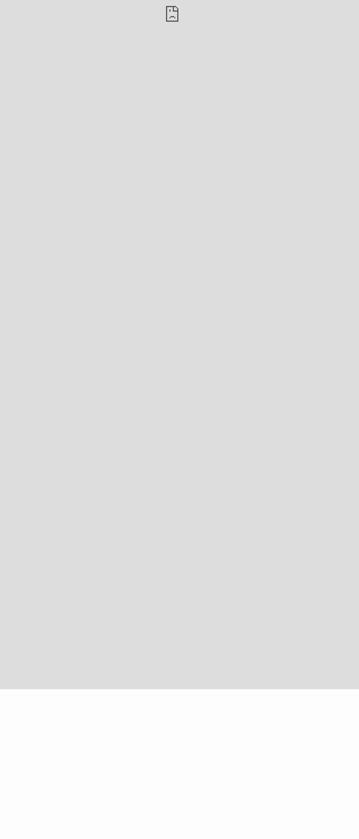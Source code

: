 ```yaml
---
title: "Documental: ¡Copiad, malditos!"
date: "2014-12-28"
categories: 
  - "otros"
tags: 
  - "copyright"
  - "creative-commons"
  - "documental"
coverImage: "/assets/posts/rtve.png"
---
```


_¡Copiad, malditos!_ es un **documental** que he visionado recientemente por motivo de estudios y que me ha parecido muy interesante y quisiera compartir con todo el mundo. Se emitió originalmente el _17 de Abril de 2011_ en el programa ["El Documental"](http://www.rtve.es/alacarta/videos/el-documental/) de [La 2.](http://www.rtve.es/directo/la-2/)

Según la descripción de su página:

> ¡Copiad, malditos! es un documental sobre propiedad intelectual dirigido por Stéphane M. Grueso. Es el primer contenido bajo licencia Creative Commons (BY/NC 3.0 Unported) que se emite en Televisión Española y que podrá descargarse libremente a través de RTVE.es. En el documental descubrimos a los personajes que están ahora en el centro del debate sobre los nuevos retos éticos y morales que plantea la revolución digital, como el abogado David Bravo o el escritor Lorenzo Silva.

<iframe style="height: 90%; left: 0; overflow: hidden; position: absolute; top: 0; width: 100%;" src="http://www.rtve.es/drmn/embed/video/1075737" name="¡Copiad, malditos!" width="300" height="150" frameborder="0" scrolling="no"></iframe>

![](/assets/posts/logoRTVEes.png) [**¡Copiad, malditos!**](http://www.rtve.es/alacarta/videos/el-documental/copiad-copiad-malditos-codecmaster-web-169/1075737/ "¡Copiad, malditos!")
